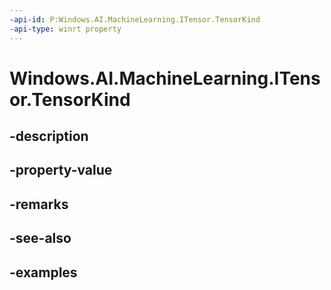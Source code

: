 ```yaml
---
-api-id: P:Windows.AI.MachineLearning.ITensor.TensorKind
-api-type: winrt property
---
```


<!-- Property syntax.
public TensorKind TensorKind { get; }
-->

# Windows.AI.MachineLearning.ITensor.TensorKind

## -description

## -property-value

## -remarks

## -see-also

## -examples

